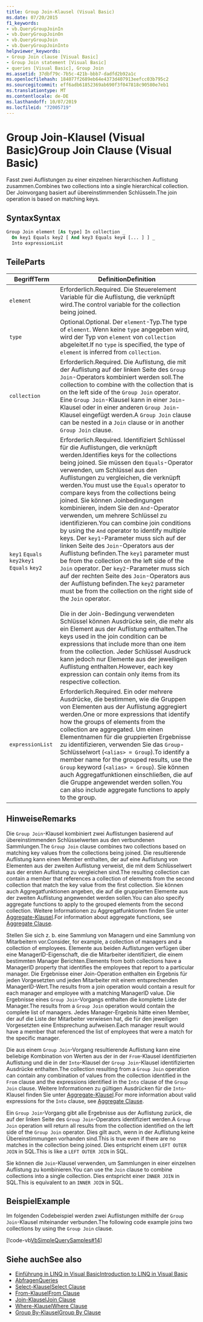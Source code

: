 ```yaml
---
title: Group Join-Klausel (Visual Basic)
ms.date: 07/20/2015
f1_keywords:
- vb.QueryGroupJoinIn
- vb.QueryGroupJoinOn
- vb.QueryGroupJoin
- vb.QueryGroupJoinInto
helpviewer_keywords:
- Group Join clause [Visual Basic]
- Group Join statement [Visual Basic]
- queries [Visual Basic], Group Join
ms.assetid: 37dbf79c-7b5c-421b-bbb7-dadfd2b92a1c
ms.openlocfilehash: 184077f2689eb64e4373d407913eefcc03b795c2
ms.sourcegitcommit: eff6adb61852369ab690f3f047818c90580e7eb1
ms.translationtype: MT
ms.contentlocale: de-DE
ms.lasthandoff: 10/07/2019
ms.locfileid: "72005719"
---
```

# <a name="group-join-clause-visual-basic"></a><span data-ttu-id="c84a8-102">Group Join-Klausel (Visual Basic)</span><span class="sxs-lookup"><span data-stu-id="c84a8-102">Group Join Clause (Visual Basic)</span></span>
<span data-ttu-id="c84a8-103">Fasst zwei Auflistungen zu einer einzelnen hierarchischen Auflistung zusammen.</span><span class="sxs-lookup"><span data-stu-id="c84a8-103">Combines two collections into a single hierarchical collection.</span></span> <span data-ttu-id="c84a8-104">Der Joinvorgang basiert auf übereinstimmenden Schlüsseln.</span><span class="sxs-lookup"><span data-stu-id="c84a8-104">The join operation is based on matching keys.</span></span>  
  
## <a name="syntax"></a><span data-ttu-id="c84a8-105">Syntax</span><span class="sxs-lookup"><span data-stu-id="c84a8-105">Syntax</span></span>  
  
```vb  
Group Join element [As type] In collection _  
  On key1 Equals key2 [ And key3 Equals key4 [... ] ] _  
  Into expressionList  
```  
  
## <a name="parts"></a><span data-ttu-id="c84a8-106">Teile</span><span class="sxs-lookup"><span data-stu-id="c84a8-106">Parts</span></span>  
  
|<span data-ttu-id="c84a8-107">Begriff</span><span class="sxs-lookup"><span data-stu-id="c84a8-107">Term</span></span>|<span data-ttu-id="c84a8-108">Definition</span><span class="sxs-lookup"><span data-stu-id="c84a8-108">Definition</span></span>|  
|---|---|  
|`element`|<span data-ttu-id="c84a8-109">Erforderlich.</span><span class="sxs-lookup"><span data-stu-id="c84a8-109">Required.</span></span> <span data-ttu-id="c84a8-110">Die Steuerelement Variable für die Auflistung, die verknüpft wird.</span><span class="sxs-lookup"><span data-stu-id="c84a8-110">The control variable for the collection being joined.</span></span>|  
|`type`|<span data-ttu-id="c84a8-111">Optional.</span><span class="sxs-lookup"><span data-stu-id="c84a8-111">Optional.</span></span> <span data-ttu-id="c84a8-112">Der `element`-Typ.</span><span class="sxs-lookup"><span data-stu-id="c84a8-112">The type of `element`.</span></span> <span data-ttu-id="c84a8-113">Wenn keine `type` angegeben wird, wird der Typ von `element` von `collection` abgeleitet.</span><span class="sxs-lookup"><span data-stu-id="c84a8-113">If no `type` is specified, the type of `element` is inferred from `collection`.</span></span>|  
|`collection`|<span data-ttu-id="c84a8-114">Erforderlich.</span><span class="sxs-lookup"><span data-stu-id="c84a8-114">Required.</span></span> <span data-ttu-id="c84a8-115">Die Auflistung, die mit der Auflistung auf der linken Seite des `Group Join`-Operators kombiniert werden soll.</span><span class="sxs-lookup"><span data-stu-id="c84a8-115">The collection to combine with the collection that is on the left side of the `Group Join` operator.</span></span> <span data-ttu-id="c84a8-116">Eine `Group Join`-Klausel kann in einer `Join`-Klausel oder in einer anderen `Group Join`-Klausel eingefügt werden.</span><span class="sxs-lookup"><span data-stu-id="c84a8-116">A `Group Join` clause can be nested in a `Join` clause or in another `Group Join` clause.</span></span>|  
|<span data-ttu-id="c84a8-117">`key1` `Equals` `key2`</span><span class="sxs-lookup"><span data-stu-id="c84a8-117">`key1` `Equals` `key2`</span></span>|<span data-ttu-id="c84a8-118">Erforderlich.</span><span class="sxs-lookup"><span data-stu-id="c84a8-118">Required.</span></span> <span data-ttu-id="c84a8-119">Identifiziert Schlüssel für die Auflistungen, die verknüpft werden.</span><span class="sxs-lookup"><span data-stu-id="c84a8-119">Identifies keys for the collections being joined.</span></span> <span data-ttu-id="c84a8-120">Sie müssen den `Equals`-Operator verwenden, um Schlüssel aus den Auflistungen zu vergleichen, die verknüpft werden.</span><span class="sxs-lookup"><span data-stu-id="c84a8-120">You must use the `Equals` operator to compare keys from the collections being joined.</span></span> <span data-ttu-id="c84a8-121">Sie können Joinbedingungen kombinieren, indem Sie den `And`-Operator verwenden, um mehrere Schlüssel zu identifizieren.</span><span class="sxs-lookup"><span data-stu-id="c84a8-121">You can combine join conditions by using the `And` operator to identify multiple keys.</span></span> <span data-ttu-id="c84a8-122">Der `key1`-Parameter muss sich auf der linken Seite des `Join`-Operators aus der Auflistung befinden.</span><span class="sxs-lookup"><span data-stu-id="c84a8-122">The `key1` parameter must be from the collection on the left side of the `Join` operator.</span></span> <span data-ttu-id="c84a8-123">Der `key2`-Parameter muss sich auf der rechten Seite des `Join`-Operators aus der Auflistung befinden.</span><span class="sxs-lookup"><span data-stu-id="c84a8-123">The `key2` parameter must be from the collection on the right side of the `Join` operator.</span></span><br /><br /> <span data-ttu-id="c84a8-124">Die in der Join-Bedingung verwendeten Schlüssel können Ausdrücke sein, die mehr als ein Element aus der Auflistung enthalten.</span><span class="sxs-lookup"><span data-stu-id="c84a8-124">The keys used in the join condition can be expressions that include more than one item from the collection.</span></span> <span data-ttu-id="c84a8-125">Jeder Schlüssel Ausdruck kann jedoch nur Elemente aus der jeweiligen Auflistung enthalten.</span><span class="sxs-lookup"><span data-stu-id="c84a8-125">However, each key expression can contain only items from its respective collection.</span></span>|  
|`expressionList`|<span data-ttu-id="c84a8-126">Erforderlich.</span><span class="sxs-lookup"><span data-stu-id="c84a8-126">Required.</span></span> <span data-ttu-id="c84a8-127">Ein oder mehrere Ausdrücke, die bestimmen, wie die Gruppen von Elementen aus der Auflistung aggregiert werden.</span><span class="sxs-lookup"><span data-stu-id="c84a8-127">One or more expressions that identify how the groups of elements from the collection are aggregated.</span></span> <span data-ttu-id="c84a8-128">Um einen Elementnamen für die gruppierten Ergebnisse zu identifizieren, verwenden Sie das `Group`-Schlüsselwort (`<alias> = Group`).</span><span class="sxs-lookup"><span data-stu-id="c84a8-128">To identify a member name for the grouped results, use the `Group` keyword (`<alias> = Group`).</span></span> <span data-ttu-id="c84a8-129">Sie können auch Aggregatfunktionen einschließen, die auf die Gruppe angewendet werden sollen.</span><span class="sxs-lookup"><span data-stu-id="c84a8-129">You can also include aggregate functions to apply to the group.</span></span>|  
  
## <a name="remarks"></a><span data-ttu-id="c84a8-130">Hinweise</span><span class="sxs-lookup"><span data-stu-id="c84a8-130">Remarks</span></span>  
 <span data-ttu-id="c84a8-131">Die `Group Join`-Klausel kombiniert zwei Auflistungen basierend auf übereinstimmenden Schlüsselwerten aus den verbundenen Sammlungen.</span><span class="sxs-lookup"><span data-stu-id="c84a8-131">The `Group Join` clause combines two collections based on matching key values from the collections being joined.</span></span> <span data-ttu-id="c84a8-132">Die resultierende Auflistung kann einen Member enthalten, der auf eine Auflistung von Elementen aus der zweiten Auflistung verweist, die mit dem Schlüsselwert aus der ersten Auflistung zu vergleichen sind.</span><span class="sxs-lookup"><span data-stu-id="c84a8-132">The resulting collection can contain a member that references a collection of elements from the second collection that match the key value from the first collection.</span></span> <span data-ttu-id="c84a8-133">Sie können auch Aggregatfunktionen angeben, die auf die gruppierten Elemente aus der zweiten Auflistung angewendet werden sollen.</span><span class="sxs-lookup"><span data-stu-id="c84a8-133">You can also specify aggregate functions to apply to the grouped elements from the second collection.</span></span> <span data-ttu-id="c84a8-134">Weitere Informationen zu Aggregatfunktionen finden Sie unter [Aggregate-Klausel](../../../visual-basic/language-reference/queries/aggregate-clause.md).</span><span class="sxs-lookup"><span data-stu-id="c84a8-134">For information about aggregate functions, see [Aggregate Clause](../../../visual-basic/language-reference/queries/aggregate-clause.md).</span></span>  
  
 <span data-ttu-id="c84a8-135">Stellen Sie sich z. b. eine Sammlung von Managern und eine Sammlung von Mitarbeitern vor.</span><span class="sxs-lookup"><span data-stu-id="c84a8-135">Consider, for example, a collection of managers and a collection of employees.</span></span> <span data-ttu-id="c84a8-136">Elemente aus beiden Auflistungen verfügen über eine ManagerID-Eigenschaft, die die Mitarbeiter identifiziert, die einem bestimmten Manager Berichten.</span><span class="sxs-lookup"><span data-stu-id="c84a8-136">Elements from both collections have a ManagerID property that identifies the employees that report to a particular manager.</span></span> <span data-ttu-id="c84a8-137">Die Ergebnisse einer Join-Operation enthalten ein Ergebnis für jeden Vorgesetzten und jeden Mitarbeiter mit einem entsprechenden ManagerID-Wert.</span><span class="sxs-lookup"><span data-stu-id="c84a8-137">The results from a join operation would contain a result for each manager and employee with a matching ManagerID value.</span></span> <span data-ttu-id="c84a8-138">Die Ergebnisse eines `Group Join`-Vorgangs enthalten die komplette Liste der Manager.</span><span class="sxs-lookup"><span data-stu-id="c84a8-138">The results from a `Group Join` operation would contain the complete list of managers.</span></span> <span data-ttu-id="c84a8-139">Jedes Manager-Ergebnis hätte einen Member, der auf die Liste der Mitarbeiter verwiesen hat, die für den jeweiligen Vorgesetzten eine Entsprechung aufweisen.</span><span class="sxs-lookup"><span data-stu-id="c84a8-139">Each manager result would have a member that referenced the list of employees that were a match for the specific manager.</span></span>  
  
 <span data-ttu-id="c84a8-140">Die aus einem `Group Join`-Vorgang resultierende Auflistung kann eine beliebige Kombination von Werten aus der in der `From`-Klausel identifizierten Auflistung und die in der `Into`-Klausel der `Group Join`-Klausel identifizierten Ausdrücke enthalten.</span><span class="sxs-lookup"><span data-stu-id="c84a8-140">The collection resulting from a `Group Join` operation can contain any combination of values from the collection identified in the `From` clause and the expressions identified in the `Into` clause of the `Group Join` clause.</span></span> <span data-ttu-id="c84a8-141">Weitere Informationen zu gültigen Ausdrücken für die `Into`-Klausel finden Sie unter [Aggregate-Klausel](../../../visual-basic/language-reference/queries/aggregate-clause.md).</span><span class="sxs-lookup"><span data-stu-id="c84a8-141">For more information about valid expressions for the `Into` clause, see [Aggregate Clause](../../../visual-basic/language-reference/queries/aggregate-clause.md).</span></span>  
  
 <span data-ttu-id="c84a8-142">Ein `Group Join`-Vorgang gibt alle Ergebnisse aus der Auflistung zurück, die auf der linken Seite des `Group Join`-Operators identifiziert werden.</span><span class="sxs-lookup"><span data-stu-id="c84a8-142">A `Group Join` operation will return all results from the collection identified on the left side of the `Group Join` operator.</span></span> <span data-ttu-id="c84a8-143">Dies gilt auch, wenn in der Auflistung keine Übereinstimmungen vorhanden sind.</span><span class="sxs-lookup"><span data-stu-id="c84a8-143">This is true even if there are no matches in the collection being joined.</span></span> <span data-ttu-id="c84a8-144">Dies entspricht einem `LEFT OUTER JOIN` in SQL.</span><span class="sxs-lookup"><span data-stu-id="c84a8-144">This is like a `LEFT OUTER JOIN` in SQL.</span></span>  
  
 <span data-ttu-id="c84a8-145">Sie können die `Join`-Klausel verwenden, um Sammlungen in einer einzelnen Auflistung zu kombinieren.</span><span class="sxs-lookup"><span data-stu-id="c84a8-145">You can use the `Join` clause to combine collections into a single collection.</span></span> <span data-ttu-id="c84a8-146">Dies entspricht einer `INNER JOIN` in SQL.</span><span class="sxs-lookup"><span data-stu-id="c84a8-146">This is equivalent to an `INNER JOIN` in SQL.</span></span>  
  
## <a name="example"></a><span data-ttu-id="c84a8-147">Beispiel</span><span class="sxs-lookup"><span data-stu-id="c84a8-147">Example</span></span>  
 <span data-ttu-id="c84a8-148">Im folgenden Codebeispiel werden zwei Auflistungen mithilfe der `Group Join`-Klausel miteinander verbunden.</span><span class="sxs-lookup"><span data-stu-id="c84a8-148">The following code example joins two collections by using the `Group Join` clause.</span></span>  
  
 [!code-vb[VbSimpleQuerySamples#14](~/samples/snippets/visualbasic/VS_Snippets_VBCSharp/VbSimpleQuerySamples/VB/QuerySamples1.vb#14)]  
  
## <a name="see-also"></a><span data-ttu-id="c84a8-149">Siehe auch</span><span class="sxs-lookup"><span data-stu-id="c84a8-149">See also</span></span>

- [<span data-ttu-id="c84a8-150">Einführung in LINQ in Visual Basic</span><span class="sxs-lookup"><span data-stu-id="c84a8-150">Introduction to LINQ in Visual Basic</span></span>](../../../visual-basic/programming-guide/language-features/linq/introduction-to-linq.md)
- [<span data-ttu-id="c84a8-151">Abfragen</span><span class="sxs-lookup"><span data-stu-id="c84a8-151">Queries</span></span>](../../../visual-basic/language-reference/queries/index.md)
- [<span data-ttu-id="c84a8-152">Select-Klausel</span><span class="sxs-lookup"><span data-stu-id="c84a8-152">Select Clause</span></span>](../../../visual-basic/language-reference/queries/select-clause.md)
- [<span data-ttu-id="c84a8-153">From-Klausel</span><span class="sxs-lookup"><span data-stu-id="c84a8-153">From Clause</span></span>](../../../visual-basic/language-reference/queries/from-clause.md)
- [<span data-ttu-id="c84a8-154">Join-Klausel</span><span class="sxs-lookup"><span data-stu-id="c84a8-154">Join Clause</span></span>](../../../visual-basic/language-reference/queries/join-clause.md)
- [<span data-ttu-id="c84a8-155">Where-Klausel</span><span class="sxs-lookup"><span data-stu-id="c84a8-155">Where Clause</span></span>](../../../visual-basic/language-reference/queries/where-clause.md)
- [<span data-ttu-id="c84a8-156">Group By-Klausel</span><span class="sxs-lookup"><span data-stu-id="c84a8-156">Group By Clause</span></span>](../../../visual-basic/language-reference/queries/group-by-clause.md)
